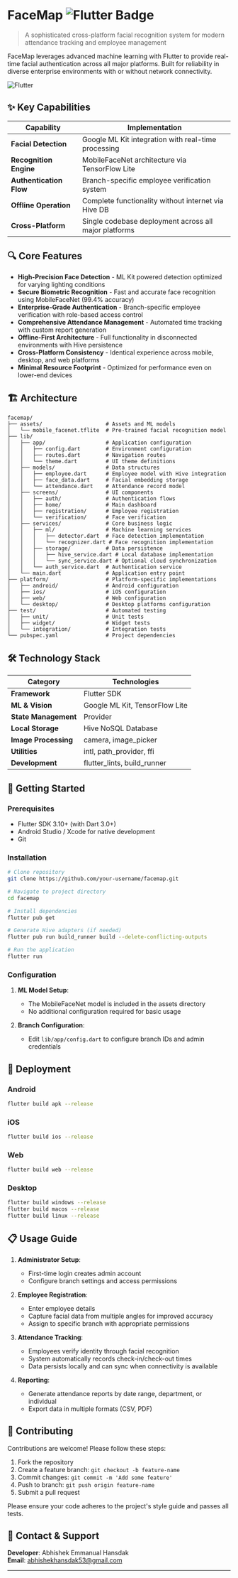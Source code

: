 # FaceMap <img src="https://img.shields.io/badge/Flutter-02569B?style=for-the-badge&logo=flutter&logoColor=white" alt="Flutter Badge"/>

> A sophisticated cross-platform facial recognition system for modern attendance tracking and employee management

FaceMap leverages advanced machine learning with Flutter to provide real-time facial authentication across all major platforms. Built for reliability in diverse enterprise environments with or without network connectivity.

![Flutter](https://img.shields.io/badge/Platform-Android%20%7C%20iOS%20%7C%20Web%20%7C%20Windows%20%7C%20macOS%20%7C%20Linux-blue)



## ✨ Key Capabilities

| Capability | Implementation |
|------------|----------------|
| **Facial Detection** | Google ML Kit integration with real-time processing |
| **Recognition Engine** | MobileFaceNet architecture via TensorFlow Lite |
| **Authentication Flow** | Branch-specific employee verification system |
| **Offline Operation** | Complete functionality without internet via Hive DB |
| **Cross-Platform** | Single codebase deployment across all major platforms |

## 🔍 Core Features

- **High-Precision Face Detection** - ML Kit powered detection optimized for varying lighting conditions
- **Secure Biometric Recognition** - Fast and accurate face recognition using MobileFaceNet (99.4% accuracy)
- **Enterprise-Grade Authentication** - Branch-specific employee verification with role-based access control
- **Comprehensive Attendance Management** - Automated time tracking with custom report generation
- **Offline-First Architecture** - Full functionality in disconnected environments with Hive persistence
- **Cross-Platform Consistency** - Identical experience across mobile, desktop, and web platforms
- **Minimal Resource Footprint** - Optimized for performance even on lower-end devices

## 🏗️ Architecture

```
facemap/
├── assets/                    # Assets and ML models
│   └── mobile_facenet.tflite  # Pre-trained facial recognition model
├── lib/
│   ├── app/                   # Application configuration
│   │   ├── config.dart        # Environment configuration
│   │   ├── routes.dart        # Navigation routes
│   │   └── theme.dart         # UI theme definitions
│   ├── models/                # Data structures
│   │   ├── employee.dart      # Employee model with Hive integration
│   │   ├── face_data.dart     # Facial embedding storage
│   │   └── attendance.dart    # Attendance record model
│   ├── screens/               # UI components
│   │   ├── auth/              # Authentication flows
│   │   ├── home/              # Main dashboard
│   │   ├── registration/      # Employee registration
│   │   └── verification/      # Face verification
│   ├── services/              # Core business logic
│   │   ├── ml/                # Machine learning services
│   │   │   ├── detector.dart  # Face detection implementation
│   │   │   └── recognizer.dart # Face recognition implementation
│   │   ├── storage/           # Data persistence
│   │   │   ├── hive_service.dart # Local database implementation
│   │   │   └── sync_service.dart # Optional cloud synchronization 
│   │   └── auth_service.dart  # Authentication service
│   └── main.dart              # Application entry point
├── platform/                  # Platform-specific implementations
│   ├── android/               # Android configuration
│   ├── ios/                   # iOS configuration
│   ├── web/                   # Web configuration
│   └── desktop/               # Desktop platforms configuration
├── test/                      # Automated testing
│   ├── unit/                  # Unit tests
│   ├── widget/                # Widget tests
│   └── integration/           # Integration tests
└── pubspec.yaml               # Project dependencies
```

## 🛠️ Technology Stack

| Category | Technologies |
|----------|-------------|
| **Framework** | Flutter SDK |
| **ML & Vision** | Google ML Kit, TensorFlow Lite |
| **State Management** | Provider |
| **Local Storage** | Hive NoSQL Database |
| **Image Processing** | camera, image_picker |
| **Utilities** | intl, path_provider, ffi |
| **Development** | flutter_lints, build_runner |

## 🚀 Getting Started

### Prerequisites

- Flutter SDK 3.10+ (with Dart 3.0+)
- Android Studio / Xcode for native development
- Git

### Installation

```bash
# Clone repository
git clone https://github.com/your-username/facemap.git

# Navigate to project directory
cd facemap

# Install dependencies
flutter pub get

# Generate Hive adapters (if needed)
flutter pub run build_runner build --delete-conflicting-outputs

# Run the application
flutter run
```

### Configuration

1. **ML Model Setup**:
   - The MobileFaceNet model is included in the assets directory
   - No additional configuration required for basic usage

2. **Branch Configuration**:
   - Edit `lib/app/config.dart` to configure branch IDs and admin credentials

## 📱 Deployment

### Android

```bash
flutter build apk --release
```

### iOS

```bash
flutter build ios --release
```

### Web

```bash
flutter build web --release
```

### Desktop

```bash
flutter build windows --release
flutter build macos --release
flutter build linux --release
```

## 📋 Usage Guide

1. **Administrator Setup**:
   - First-time login creates admin account
   - Configure branch settings and access permissions

2. **Employee Registration**:
   - Enter employee details
   - Capture facial data from multiple angles for improved accuracy
   - Assign to specific branch with appropriate permissions

3. **Attendance Tracking**:
   - Employees verify identity through facial recognition
   - System automatically records check-in/check-out times
   - Data persists locally and can sync when connectivity is available

4. **Reporting**:
   - Generate attendance reports by date range, department, or individual
   - Export data in multiple formats (CSV, PDF)

## 🤝 Contributing

Contributions are welcome! Please follow these steps:

1. Fork the repository
2. Create a feature branch: `git checkout -b feature-name`
3. Commit changes: `git commit -m 'Add some feature'`
4. Push to branch: `git push origin feature-name`
5. Submit a pull request

Please ensure your code adheres to the project's style guide and passes all tests.

## 📧 Contact & Support

**Developer**: Abhishek Emmanual Hansdak  
**Email**: abhishekhansdak53@gmail.com

---
